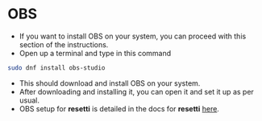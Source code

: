 # OBS

- If you want to install OBS on your system, you can proceed with this section of the instructions.
- Open up a terminal and type in this command
```bash
sudo dnf install obs-studio
```
- This should download and install OBS on your system.
- After downloading and installing it, you can open it and set it up as per usual.
- OBS setup for **resetti** is detailed in the docs for **resetti** [here](https://github.com/tesselslate/resetti/blob/main/doc/obs.md).
